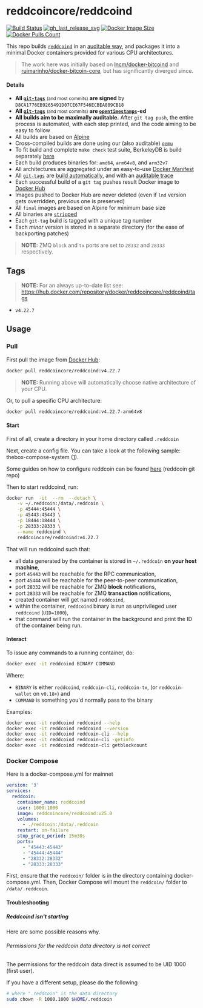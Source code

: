 reddcoincore/reddcoind
=============

[![Build Status]][builds]
[![gh_last_release_svg]][gh_last_release_url]
[![Docker Image Size]][lnd-docker-hub]
[![Docker Pulls Count]][lnd-docker-hub]

[Build Status]: https://github.com/reddcoin-project/docker-reddcoind/workflows/Build%20&%20deploy%20on%20git%20tag%20push/badge.svg
[builds]: https://github.com/reddcoin-project/docker-reddcoind/actions?query=workflow%3A%22Build+%26+deploy+on+git+tag+push%22

[gh_last_release_svg]: https://img.shields.io/github/v/release/reddcoin-project/docker-reddcoind?sort=semver
[gh_last_release_url]: https://github.com/reddcoin-project/docker-reddcoind/releases/latest

[Docker Image Size]: https://img.shields.io/microbadger/image-size/reddcoincore/reddcoind.svg
[Docker Pulls Count]: https://img.shields.io/docker/pulls/reddcoincore/reddcoind.svg?style=flat
[lnd-docker-hub]: https://hub.docker.com/r/reddcoincore/reddcoind


This repo builds [`reddcoind`] in an [auditable way](https://github.com/reddcoin-project/docker-reddcoind), and packages it into a minimal Docker containers provided for various CPU architectures.

[`reddcoind`]: https://github.com/reddcoin-project/reddcoin


> The work here was initially based on [lncm/docker-bitcoind](https://github.com/lncm/docker-bitcoind) and [ruimarinho/docker-bitcoin-core](https://github.com/ruimarinho/docker-bitcoin-core/), but has significantly diverged since.


#### Details

* **All [`git-tags`]** <small>(and most commits)</small> **are signed** by `D8CA1776EB9265491D07CE67F546ECBEA809CB18`
* **All [`git-tags`]** <small>(and most commits)</small> **are [`opentimestamps`]-ed**
* **All builds aim to be maximally auditable.**  After `git tag push`, the entire process is automated, with each step printed, and the code aiming to be easy to follow
* All builds are based on [Alpine]
* Cross-compiled builds are done using our (also auditable) [`qemu`]
* To fit build and complete `make check` test suite, BerkeleyDB is build separately [here]
* Each build produces binaries for: `amd64`, `arm64v8`, and `arm32v7`
* All architectures are aggregated under an easy-to-use [Docker Manifest]
* All [`git-tags`] are [build automatically], and with an [auditable trace]
* Each successful build of a `git tag` pushes result Docker image to [Docker Hub]
* Images pushed to Docker Hub are never deleted (even if `lnd` version gets overridden, previous one is preserved)
* All `final` images are based on Alpine for minimum base size
* All binaries are [`strip`ped]
* Each `git-tag` build is tagged with a unique tag number
* Each _minor_ version is stored in a separate directory (for the ease of backporting patches)


[`git-tags`]: https://github.com/lncm/docker-lnd/tags
[`opentimestamps`]: https://github.com/opentimestamps/opentimestamps-client/blob/master/doc/git-integration.md#usage
[Alpine]: https://github.com/lncm/docker-bitcoind/blob/6beae356ba16ee0297427c6401cd34f93044e256/0.19/Dockerfile#L11-L12
[`qemu`]: https://github.com/meeDamian/simple-qemu
[here]: https://github.com/lncm/docker-berkeleydb
[Docker Manifest]: https://github.com/reddcoin-project/docker-reddcoind/blob/master/.github/workflows/on-tag.yml#L178-L194
[build automatically]: https://github.com/reddcoin-project/docker-reddcoind/blob/master/.github/workflows/on-tag.yml
[auditable trace]: https://github.com/lncm/docker-bitcoind/runs/507498587?check_suite_focus=true
[Docker Hub]: https://github.com/reddcoin-project/docker-reddcoind/blob/master/.github/workflows/on-tag.yml#L167-L193
[Github Releases]: https://github.com/reddcoin-project/docker-reddcoind/blob/master/.github/workflows/on-tag.yml#L196-L203
[`strip`ped]: https://github.com/reddcoin-project/docker-reddcoind/blob/master/4.22/Dockerfile#L189


> **NOTE:** ZMQ `block` and `tx` ports are set to `28332` and `28333` respectively. 


## Tags

> **NOTE:** For an always up-to-date list see: https://hub.docker.com/repository/docker/reddcoincore/reddcoind/tags

* `v4.22.7`


## Usage

### Pull

First pull the image from [Docker Hub]:

```bash
docker pull reddcoincore/reddcoind:v4.22.7
```

> **NOTE:** Running above will automatically choose native architecture of your CPU.

[Docker Hub]: https://hub.docker.com/repository/docker/reddcoincore/reddcoind

Or, to pull a specific CPU architecture:

```bash
docker pull reddcoincore/reddcoind:v4.22.7-arm64v8
```

#### Start

First of all, create a directory in your home directory called `.reddcoin`

Next, create a config file. You can take a look at the following sample: thebox-compose-system ([1](https://github.com/lncm/thebox-compose-system/blob/master/bitcoin/bitcoin.conf)).

Some guides on how to configure reddcoin can be found [here](https://github.com/reddcoin-project/reddcoin/blob/master/doc/reddcoin-conf.md) (reddcoin git repo)

Then to start reddcoind, run:

```bash
docker run  -it  --rm  --detach \
    -v ~/.reddcoin:/data/.reddcoin \
    -p 45444:45444 \
    -p 45443:45443 \
    -p 18444:18444 \
    -p 28333:28333 \
    --name reddcoind \
    reddcoincore/reddcoind:v4.22.7
```

That will run reddcoind such that:

* all data generated by the container is stored in `~/.reddcoin` **on your host machine**,
* port `45443` will be reachable for the RPC communication,
* port `45444` will be reachable for the peer-to-peer communication,
* port `28332` will be reachable for ZMQ **block** notifications,
* port `28333` will be reachable for ZMQ **transaction** notifications,
* created container will get named `reddcoind`,
* within the container, `reddcoind` binary is run as unprivileged user `reddcoind` (`UID=1000`),
* that command will run the container in the background and print the ID of the container being run.


#### Interact

To issue any commands to a running container, do:

```bash
docker exec -it reddcoind BINARY COMMAND
```

Where:
* `BINARY` is either `reddcoind`, `reddcoin-cli`, `reddcoin-tx`, (or `reddcoin-wallet` on `v0.18+`) and
* `COMMAND` is something you'd normally pass to the binary   

Examples:

```bash
docker exec -it reddcoind reddcoind --help
docker exec -it reddcoind reddcoind --version
docker exec -it reddcoind reddcoin-cli --help
docker exec -it reddcoind reddcoin-cli -getinfo
docker exec -it reddcoind reddcoin-cli getblockcount
```

### Docker Compose
Here is a docker-compose.yml for mainnet
```yaml
version: '3'
services:
  reddcoin:
    container_name: reddcoind
    user: 1000:1000
    image: reddcoincore/reddcoind:v25.0
    volumes:
      - ./reddcoin:/data/.reddcoin
    restart: on-failure
    stop_grace_period: 15m30s
    ports:
      - "45443:45443"
      - "45444:45444"
      - "28332:28332"
      - "28333:28333"
```
First, ensure that the `reddcoin/` folder is in the directory containing docker-compose.yml.
Then, Docker Compose will mount the `reddcoin/` folder to `/data/.reddcoin`.

#### Troubleshooting

##### Reddcoind isn't starting

Here are some possible reasons why.

###### Permissions for the reddcoin data directory is not correct

The permissions for the reddcoin data direct is assumed to be UID 1000 (first user). 

If you have a different setup, please do the following

```bash
# where ".reddcoin" is the data directory
sudo chown -R 1000.1000 $HOME/.reddcoin
```

